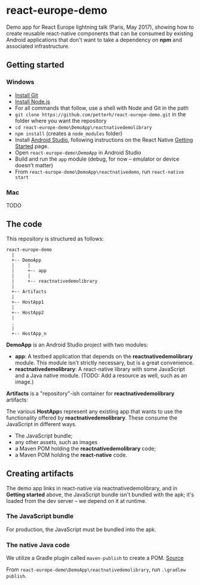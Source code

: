 # react-europe-demo

Demo app for React Europe lightning talk (Paris, May 2017), showing how to create reusable react-native components that can be consumed by existing Android applications that don't want to take a dependency on **npm** and associated infrastructure.


## Getting started

### Windows

* [Install Git](https://git-scm.com/downloads)
* [Install Node.js](https://nodejs.org/en/download/)
* For all commands that follow, use a shell with Node and Git in the path
* `git clone https://github.com/petterh/react-europe-demo.git` in the folder where you want the repository
* `cd react-europe-demo\DemoApp\reactnativedemolibrary`
* `npm install` (creates a `node_modules` folder)
* Install [Android Studio](https://developer.android.com/studio/install.html), following instructions on the React Native [Getting Started](https://facebook.github.io/react-native/docs/getting-started.html) page.
* Open `react-europe-demo\DemoApp` in Android Studio
* Build and run the `app` module (debug, for now &ndash; emulator or device doesn't matter)
* From `react-europe-demo\DemoApp\reactnativedemo`, run `react-native start` 

### Mac

TODO

## The code

This repository is structured as follows:

```
react-europe-demo
  |
  +-- DemoApp
  |     |
  |     +-- app
  |     |
  |     +-- reactnativedemolibrary
  |
  +-- Artifacts
  |
  +-- HostApp1
  |
  +-- HostApp2
  |
  .
  |
  +-- HostApp_n
```

**DemoApp** is an Android Studio project with two modules:

* **app**: A testbed application that depends on the **reactnativedemolibrary** module. This module isn't strictly necessary, but is a great convenience.
* **reactnativedemolibrary**: A react-native library with some JavaScript and a Java native module. (TODO: Add a resource as well, such as an image.)

**Artifacts** is a "repository"-ish container for **reactnativedemolibrary** artifacts:

The various **HostApp**s represent any existing app that wants to use the functionality offered by **reactnativedemolibrary**. These consume the JavaScript in different ways.

* The JavaScript bundle;
* any other assets, such as images 
* a Maven POM holding the **reactnativedemolibrary** code;  
* a Maven POM holding the **react-native** code.

## Creating artifacts

The demo app links in react-native via reactnativedemolibrary, and in **Getting started** above, the JavaScript bundle isn't bundled with the apk; it's loaded from the dev server &ndash; we depend on it at runtime.

### The JavaScript bundle

For production, the JavaScript must be bundled into the apk.

### The native Java code

We utilize a Gradle plugin called `maven-publish` to create a POM. [Source](http://stackoverflow.com/questions/34872382/manually-adding-aar-with-dependency-pom-iml-file)

From `react-europe-demo\DemoApp\reactnativedemolibrary`, run `.\gradlew publish`.
